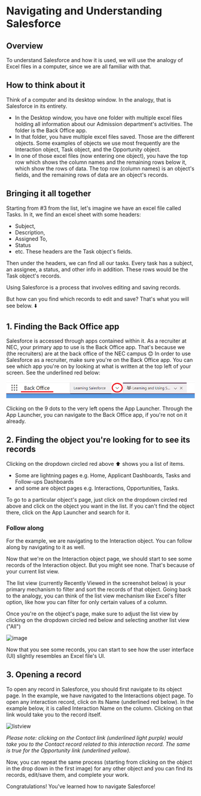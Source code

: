 # Navigating and Understanding Salesforce

## Overview

To understand Salesforce and how it is used, we will use the analogy of Excel files in a computer, since we are all familiar with that.

## How to think about it

Think of a computer and its desktop window. In the analogy, that is Salesforce in its entirety.
- In the Desktop window, you have one folder with multiple excel files holding all information about our Admission department's activities. The folder is the Back Office app.
- In that folder, you have multiple excel files saved. Those are the different objects. Some examples of objects we use most frequently are the Interaction object, Task object, and the Opportunity object.
- In one of those excel files (now entering one object), you have the top row which shows the column names and the remaining rows below it, which show the rows of data. The top row (column names) is an object's fields, and the remaining rows of data are an object's records.

## Bringing it all together

Starting from #3 from the list, let's imagine we have an excel file called Tasks. In it, we find an excel sheet with some headers:
- Subject,
- Description,
- Assigned To,
- Status
- etc.
These headers are the Task object's fields.

Then under the headers, we can find all our tasks. Every task has a subject, an assignee, a status, and other info in addition. These rows would be the Task object's records.

Using Salesforce is a process that involves editing and saving records.

But how can you find which records to edit and save? That's what you will see below. ⬇️

## 1. Finding the Back Office app

Salesforce is accessed through apps contained within it. As a recruiter at NEC, your primary app to use is the Back Office app. That's because we (the recruiters) are at the back office of the NEC campus 😊
In order to use Salesforce as a recruiter, make sure you're on the Back Office app. You can see which app you're on by looking at what is written at the top left of your screen. See the underlined red below:

![Console Navigation](../../../.gitbook/assets/console-navigation.png)

Clicking on the 9 dots to the very left opens the App Launcher. Through the App Launcher, you can navigate to the Back Office app, if you're not on it already.

## 2. Finding the object you're looking for to see its records

Clicking on the dropdown circled red above ⬆️ shows you a list of items.
- Some are lightning pages e.g. Home, Applicant Dashboards, Tasks and Follow-ups Dashboards
- and some are object pages e.g. Interactions, Opportunities, Tasks.

To go to a particular object's page, just click on the dropdown circled red above and click on the object you want in the list. If you can't find the object there, click on the App Launcher and search for it.

### Follow along

For the example, we are navigating to the Interaction object. You can follow along by navigating to it as well.

Now that we're on the Interaction object page, we should start to see some records of the Interaction object. But you might see none. That's because of your current list view.

The list view (currently Recently Viewed in the screenshot below) is your primary mechanism to filter and sort the records of that object. Going back to the analogy, you can think of the list view mechanism like Excel's filter option, like how you can filter for only certain values of a column.

Once you're on the object's page, make sure to adjust the list view by clicking on the dropdown circled red below and selecting another list view ("All")

![image](https://github.com/parsam97/nec-salesforce/assets/32430185/7c88d116-49e5-47f0-b305-ad4d3961772b)

Now that you see some records, you can start to see how the user interface (UI) slightly resembles an Excel file's UI.

## 3. Opening a record

To open any record in Salesforce, you should first navigate to its object page. In the example, we have navigated to the Interactions object page. To open any interaction record, click on its Name (underlined red below). In the example below, it is called Interaction Name on the column. Clicking on that link would take you to the record itself.

![listview](https://github.com/parsam97/nec-salesforce/assets/32430185/9e4debdb-dd90-46c1-90b9-a13bf43acbb0)

_Please note: clicking on the Contact link (underlined light purple) would take you to the Contact record related to this interaction record. The same is true for the Opportunity link (underlined yellow)._

Now, you can repeat the same process (starting from clicking on the object in the drop down in the first image) for any other object and you can find its records, edit/save them, and complete your work.

Congratulations! You've learned how to navigate Salesforce!